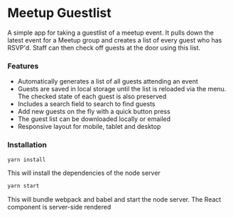 # Meetup Guestlist

A simple app for taking a guestlist of a meetup event. It pulls down the latest event for a Meetup group and creates a list of every guest who has RSVP'd. Staff can then check off guests at the door using this list.

### Features

* Automatically generates a list of all guests attending an event
* Guests are saved in local storage until the list is reloaded via the menu. The checked state of each guest is also preserved
* Includes a search field to search to find guests
* Add new guests on the fly with a quick button press
* The guest list can be downloaded locally or emailed
* Responsive layout for mobile, tablet and desktop

### Installation

```bash
yarn install
```

This will install the dependencies of the node server

```bash
yarn start
```

This will bundle webpack and babel and start the node server. The React component is server-side rendered
